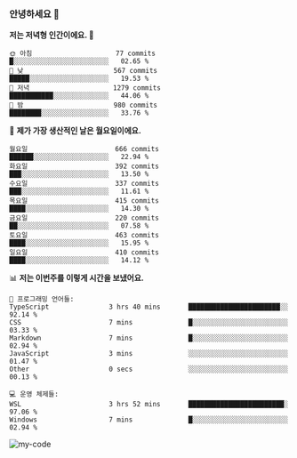 ### 안녕하세요 👋

<!--START_SECTION:waka-->
**저는 저녁형 인간이에요. 🦉** 

```text
🌞 아침                     77 commits          █░░░░░░░░░░░░░░░░░░░░░░░░   02.65 % 
🌆 낮　                     567 commits         █████░░░░░░░░░░░░░░░░░░░░   19.53 % 
🌃 저녁                     1279 commits        ███████████░░░░░░░░░░░░░░   44.06 % 
🌙 밤　                     980 commits         ████████░░░░░░░░░░░░░░░░░   33.76 % 
```
📅 **제가 가장 생산적인 날은 월요일이에요.** 

```text
월요일                      666 commits         ██████░░░░░░░░░░░░░░░░░░░   22.94 % 
화요일                      392 commits         ███░░░░░░░░░░░░░░░░░░░░░░   13.50 % 
수요일                      337 commits         ███░░░░░░░░░░░░░░░░░░░░░░   11.61 % 
목요일                      415 commits         ████░░░░░░░░░░░░░░░░░░░░░   14.30 % 
금요일                      220 commits         ██░░░░░░░░░░░░░░░░░░░░░░░   07.58 % 
토요일                      463 commits         ████░░░░░░░░░░░░░░░░░░░░░   15.95 % 
일요일                      410 commits         ████░░░░░░░░░░░░░░░░░░░░░   14.12 % 
```


📊 **저는 이번주를 이렇게 시간을 보냈어요.** 

```text
💬 프로그래밍 언어들: 
TypeScript               3 hrs 40 mins       ███████████████████████░░   92.14 % 
CSS                      7 mins              █░░░░░░░░░░░░░░░░░░░░░░░░   03.33 % 
Markdown                 7 mins              █░░░░░░░░░░░░░░░░░░░░░░░░   02.94 % 
JavaScript               3 mins              ░░░░░░░░░░░░░░░░░░░░░░░░░   01.47 % 
Other                    0 secs              ░░░░░░░░░░░░░░░░░░░░░░░░░   00.13 % 

💻 운영 체제들: 
WSL                      3 hrs 52 mins       ████████████████████████░   97.06 % 
Windows                  7 mins              █░░░░░░░░░░░░░░░░░░░░░░░░   02.94 % 
```


<!--END_SECTION:waka-->

![my-code](https://user-images.githubusercontent.com/84620459/224267854-2a193d7d-cbb4-45a1-96cb-c7441507a91e.gif)


<!-- [![Chigomuh's GitHub stats](https://github-readme-stats.vercel.app/api?username=chigomuh&theme=vision-friendly-dark)](https://github.com/anuraghazra/github-readme-stats) -->
<!--
**chigomuh/chigomuh** is a ✨ _special_ ✨ repository because its `README.md` (this file) appears on your GitHub profile.

Here are some ideas to get you started:

- 🔭 I’m currently working on ...
- 🌱 I’m currently learning ...
- 👯 I’m looking to collaborate on ...
- 🤔 I’m looking for help with ...
- 💬 Ask me about ...
- 📫 How to reach me: ...
- 😄 Pronouns: ...
- ⚡ Fun fact: ...
-->
